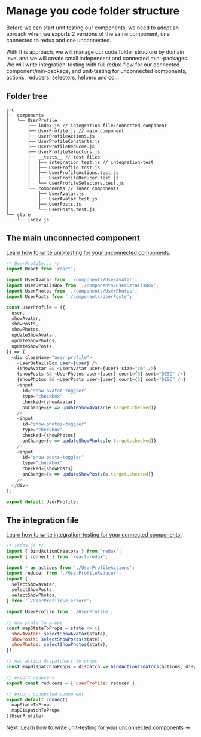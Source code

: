# Manage you code folder structure

Before we can start unit testing our components,
we need to adopt an aproach when we exports 2 versions of the same component,
one connected to redux and one unconnected.

With this approach, we will manage our code folder structure by domain level and we will create small independent and connected mini-packages.
We will write integration-testing with full redux-flow for our connected component/min-package, and unit-testing for unconnected components, actions, reducers, selectors, helpers and co...

## Folder tree

```
src
├── components
│   └── UserProfile
│       ├── index.js // integration-file/connected-component
│       ├── UserProfile.js // main component
│       ├── UserProfileActions.js
│       ├── UserProfileConstants.js
│       ├── UserProfileReducer.js
│       ├── UserProfileSelectors.js
│       ├── __tests__ // test files
│       │   ├── integration.test.js // integration-test
│       │   ├── UserProfile.test.js
│       │   ├── UserProfileActions.test.js
│       │   ├── UserProfileReducer.test.js
│       │   └── UserProfileSelectors.test.js
│       └── components // inner components
│           ├── UserAvatar.js
│           ├── UserAvatar.test.js
│           ├── UserPosts.js
│           └── UserPosts.test.js
└── store
    └── index.js
```

## The main unconnected component

[Learn how to write unit-testing for your unconnected components.](unit-testing-components.md)

```js
/* UserProfile.js */
import React from 'react';

import UserAvatar from './components/UserAvatar';
import UserDetailsBox from './components/UserDetailsBox';
import UserPhotos from './components/UserPhotos';
import UserPosts from './components/UserPosts';

const UserProfile = ({
  user,
  showAvatar,
  showPosts,
  showPhotos,
  updateShowAvatar,
  updateShowPhotos,
  updateShowPosts,
}) => (
  <div className="user-profile">
    <UserDetailsBox user={user} />
    {showAvatar && <UserAvatar user={user} size="sm" />}
    {showPosts && <UserPhotos user={user} count={5} sort="DESC" />}
    {showPhotos && <UserPosts user={user} count={5} sort="DESC" />}
    <input
      id="show-avatar-toggler"
      type="checkbox"
      checked={showAvatar}
      onChange={e => updateShowAvatar(e.target.checked)}
    />
    <input
      id="show-photos-toggler"
      type="checkbox"
      checked={showPhotos}
      onChange={e => updateShowPhotos(e.target.checked)}
    />
    <input
      id="show-posts-toggler"
      type="checkbox"
      checked={showPosts}
      onChange={e => updateShowPosts(e.target.checked)}
    />
  </div>
);

export default UserProfile;
```

## The integration file

[Learn how to write integration-testing for your connected components.](integration-testing.md)

```js
/* index.js */
import { bindActionCreators } from 'redux';
import { connect } from 'react-redux';

import * as actions from './UserProfileActions';
import reducer from './UserProfileReducer';
import {
  selectShowAvatar,
  selectShowPosts,
  selectShowPhotos,
} from './UserProfileSelectors';

import UserProfile from './UserProfile';

// map state to props
const mapStateToProps = state => ({
  showAvatar: selectShowAvatar(state),
  showPosts: selectShowPosts(state),
  showPhotos: selectShowPhotos(state),
});

// map action dispatchers to props
const mapDispatchToProps = dispatch => bindActionCreators(actions, dispatch);

// export reducers
export const reducers = { userProfile: reducer };

// export connected component
export default connect(
  mapStateToProps,
  mapDispatchToProps
)(UserProfile);
```

Next: [Learn how to write unit-testing for your unconnected components ->](unit-testing-components.md)
